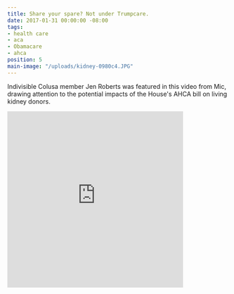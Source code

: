 ```yaml
---
title: Share your spare? Not under Trumpcare.
date: 2017-01-31 00:00:00 -08:00
tags:
- health care
- aca
- Obamacare
- ahca
position: 5
main-image: "/uploads/kidney-0980c4.JPG"
---
```


Indivisible Colusa member Jen Roberts was featured in this video from Mic, drawing attention to the potential impacts of the House's AHCA bill on living kidney donors.

<iframe src="https://www.facebook.com/plugins/video.php?href=https%3A%2F%2Fwww.facebook.com%2FMicMedia%2Fvideos%2F1497155663640552%2F&show_text=0&width=400" width="400" height="400" style="border:none;overflow:hidden" scrolling="no" frameborder="0" allowTransparency="true" allowFullScreen="true"></iframe>